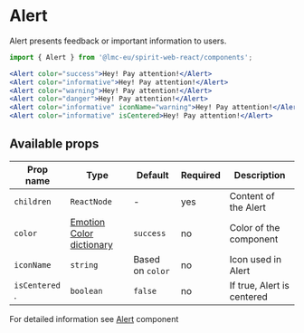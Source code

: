 # Alert

Alert presents feedback or important information to users.

```jsx
import { Alert } from '@lmc-eu/spirit-web-react/components';
```

```jsx
<Alert color="success">Hey! Pay attention!</Alert>
<Alert color="informative">Hey! Pay attention!</Alert>
<Alert color="warning">Hey! Pay attention!</Alert>
<Alert color="danger">Hey! Pay attention!</Alert>
<Alert color="informative" iconName="warning">Hey! Pay attention!</Alert>
<Alert color="informative" isCentered>Hey! Pay attention!</Alert>
```

## Available props

| Prop name      | Type                                         | Default          | Required | Description                |
| -------------- | -------------------------------------------- | ---------------- | -------- | -------------------------- |
| `children`     | `ReactNode`                                  | -                | yes      | Content of the Alert       |
| `color`        | [Emotion Color dictionary][dictionary-color] | `success`        | no       | Color of the component     |
| `iconName`     | `string`                                     | Based on `color` | no       | Icon used in Alert         |
| `isCentered` . | `boolean`                                    | `false`          | no       | If true, Alert is centered |

For detailed information see [Alert](https://github.com/lmc-eu/spirit-design-system/blob/main/packages/web/src/components/Alert/README.md) component

[dictionary-color]: https://github.com/lmc-eu/spirit-design-system/tree/main/docs/DICTIONARIES.md#color
